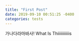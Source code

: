 ```yaml
---
title: "First Post"
date: 2019-09-10 00:51:25 -0400
categories: tests
---
```


가나다라마바사!
What Is Thiiiiiiiiiiis
